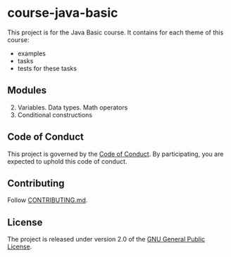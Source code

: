 # course-java-basic

This project is for the Java Basic course. It contains for each theme of this course:
- examples
- tasks
- tests for these tasks
 
## Modules
 
2. Variables. Data types. Math operators
3. Conditional constructions
 
## Code of Conduct

This project is governed by the [Code of Conduct](.github/CODE_OF_CONDUCT.md).
By participating, you are expected to uphold this code of conduct.

## Contributing

Follow [CONTRIBUTING.md](.github/CONTRIBUTING.md).

## License

The project is released under version 2.0 of the 
[GNU General Public License](https://www.gnu.org/licenses/old-licenses/gpl-2.0.html).


